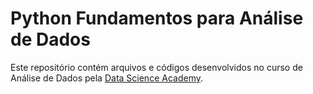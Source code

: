# Python Fundamentos para Análise de Dados

Este repositório contém arquivos e códigos desenvolvidos no curso de Análise de Dados pela [Data Science Academy](https://www.datascienceacademy.com.br/).
